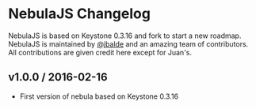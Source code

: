 # NebulaJS Changelog

NebulaJS is based on Keystone 0.3.16 and fork to start a new roadmap.
NebulaJS is maintained by [@jbalde](https://github.com/jbalde) and an amazing team of contributors. All contributions are given credit here except for Juan's.

## v1.0.0 / 2016-02-16

* First version of nebula based on Keystone 0.3.16